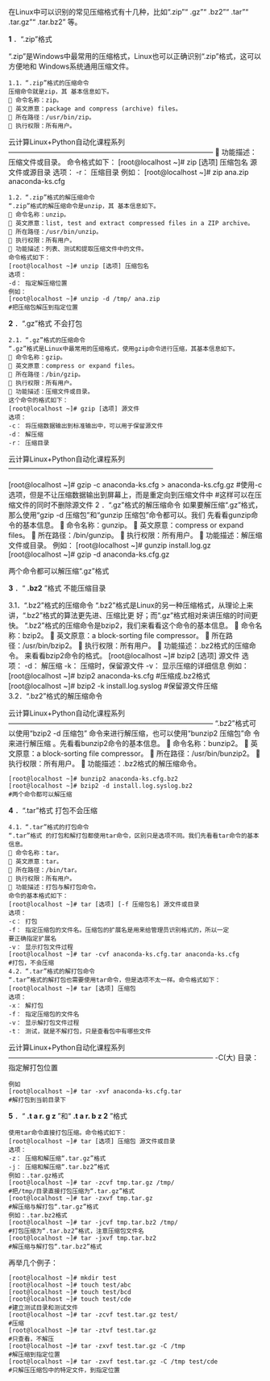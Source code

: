 在Linux中可以识别的常见压缩格式有十几种，比如“.zip”“ .gz”“ .bz2”“ .tar”“ .tar.gz”“ .tar.bz2”
等。

**1** ．“.zip”格式

“.zip”是Windows中最常用的压缩格式，Linux也可以正确识别“.zip”格式，这可以方便地和
Windows系统通用压缩文件。

```
1.1．“.zip”格式的压缩命令
压缩命令就是zip，其 基本信息如下。
 命令名称：zip。
 英文原意：package and compress (archive) files。
 所在路径：/usr/bin/zip。
 执行权限：所有用户。
```

云计算Linux+Python自动化课程系列
—————————————————————————————
 功能描述：压缩文件或目录。
命令格式如下：
[root@localhost ~]# zip [选项] 压缩包名 源文件或源目录
选项：
-r： 压缩目录
例如：
[root@localhost ~]# zip ana.zip anaconda-ks.cfg

```
1.2．“.zip”格式的解压缩命令
“.zip”格式的解压缩命令是unzip，其 基本信息如下。
 命令名称：unzip。
 英文原意：list, test and extract compressed files in a ZIP archive。
 所在路径：/usr/bin/unzip。
 执行权限：所有用户。
 功能描述：列表、测试和提取压缩文件中的文件。
命令格式如下：
[root@localhost ~]# unzip [选项] 压缩包名
选项：
-d： 指定解压缩位置
例如：
[root@localhost ~]# unzip -d /tmp/ ana.zip
#把压缩包解压到指定位置
```

**2** ．“.gz”格式 不会打包

```
2.1．“.gz”格式的压缩命令
“.gz”格式是Linux中最常用的压缩格式，使用gzip命令进行压缩，其基本信息如下。
 命令名称：gzip。
 英文原意：compress or expand files。
 所在路径：/bin/gzip。
 执行权限：所有用户。
 功能描述：压缩文件或目录。
这个命令的格式如下：
[root@localhost ~]# gzip [选项] 源文件
选项：
-c： 将压缩数据输出到标准输出中，可以用于保留源文件
-d： 解压缩
-r： 压缩目录
```

云计算Linux+Python自动化课程系列
—————————————————————————————

[root@localhost ~]# gzip -c anaconda-ks.cfg > anaconda-ks.cfg.gz
\#使用-c选项，但是不让压缩数据输出到屏幕上，而是重定向到压缩文件中
\#这样可以在压缩文件的同时不删除源文件
2 ．“.gz”格式的解压缩命令
如果要解压缩“.gz”格式， 那么使用“gzip -d 压缩包”和“gunzip 压缩包”命令都可以。我们
先看看gunzip命令的基本信息。
 命令名称：gunzip。
 英文原意：compress or expand files。
 所在路径：/bin/gunzip。
 执行权限：所有用户。
 功能描述：解压缩文件或目录。
例如：
[root@localhost ~]# gunzip install.log.gz
[root@localhost ~]# gzip -d anaconda-ks.cfg.gz

两个命令都可以解压缩“.gz”格式

**3** ．“ **.bz2** ”格式 不能压缩目录

3.1．“.bz2”格式的压缩命令
“.bz2”格式是Linux的另一种压缩格式，从理论上来讲，“.bz2”格式的算法更先进、压缩比更
好；而“.gz”格式相对来讲压缩的时间更快。
“.bz2”格式的压缩命令是bzip2，我们来看看这个命令的基本信息。
 命令名称：bzip2。
 英文原意：a block-sorting file compressor。
 所在路径：/usr/bin/bzip2。
 执行权限：所有用户。
 功能描述：.bz2格式的压缩命令。
来看看bzip2命令的格式。
[root@localhost ~]# bzip2 [选项] 源文件
选项：
-d： 解压缩
-k： 压缩时，保留源文件
-v： 显示压缩的详细信息
例如：
[root@localhost ~]# bzip2 anaconda-ks.cfg
\#压缩成.bz2格式
[root@localhost ~]# bzip2 -k install.log.syslog
\#保留源文件压缩
3.2．“.bz2”格式的解压缩命令

云计算Linux+Python自动化课程系列
—————————————————————————————
“.bz2”格式可以使用“bzip2 -d 压缩包” 命令来进行解压缩，也可以使用“bunzip2 压缩包”命
令来进行解压缩 。先看看bunzip2命令的基本信息。
 命令名称：bunzip2。
 英文原意：a block-sorting file compressor。
 所在路径：/usr/bin/bunzip2。
 执行权限：所有用户。
 功能描述：.bz2格式的解压缩命令。

```
[root@localhost ~]# bunzip2 anaconda-ks.cfg.bz2
[root@localhost ~]# bzip2 -d install.log.syslog.bz2
#两个命令都可以解压缩
```

**4** ．“.tar”格式 打包不会压缩

```
4.1．“.tar”格式的打包命令
“.tar”格式 的打包和解打包都使用tar命令，区别只是选项不同。我们先看看tar命令的基本信息。
 命令名称：tar。
 英文原意：tar。
 所在路径：/bin/tar。
 执行权限：所有用户。
 功能描述：打包与解打包命令。
命令的基本格式如下：
[root@localhost ~]# tar [选项] [-f 压缩包名] 源文件或目录
选项：
-c： 打包
-f： 指定压缩包的文件名。压缩包的扩展名是用来给管理员识别格式的，所以一定
要正确指定扩展名
-v： 显示打包文件过程
[root@localhost ~]# tar -cvf anaconda-ks.cfg.tar anaconda-ks.cfg
#打包，不会压缩
4.2．“.tar”格式的解打包命令
“.tar”格式的解打包也需要使用tar命令，但是选项不太一样。命令格式如下：
[root@localhost ~]# tar [选项] 压缩包
选项：
-x： 解打包
-f： 指定压缩包的文件名
-v： 显示解打包文件过程
-t： 测试，就是不解打包，只是查看包中有哪些文件
```

云计算Linux+Python自动化课程系列
—————————————————————————————
-C(大) 目录： 指定解打包位置

```
例如
[root@localhost ~]# tar -xvf anaconda-ks.cfg.tar
#解打包到当前目录下
```

**5** ．“ **.t a r. g z** ”和“ **.t a r. b z 2** ”格式

```
使用tar命令直接打包压缩。命令格式如下：
[root@localhost ~]# tar [选项] 压缩包 源文件或目录
选项：
-z： 压缩和解压缩“.tar.gz”格式
-j： 压缩和解压缩“.tar.bz2”格式
例如：.tar.gz格式
[root@localhost ~]# tar -zcvf tmp.tar.gz /tmp/
#把/tmp/目录直接打包压缩为“.tar.gz”格式
[root@localhost ~]# tar -zxvf tmp.tar.gz
#解压缩与解打包“.tar.gz”格式
例如：.tar.bz2格式
[root@localhost ~]# tar -jcvf tmp.tar.bz2 /tmp/
#打包压缩为“.tar.bz2”格式，注意压缩包文件名
[root@localhost ~]# tar -jxvf tmp.tar.bz2
#解压缩与解打包“.tar.bz2”格式
```

再举几个例子：

```
[root@localhost ~]# mkdir test
[root@localhost ~]# touch test/abc
[root@localhost ~]# touch test/bcd
[root@localhost ~]# touch test/cde
#建立测试目录和测试文件
[root@localhost ~]# tar -zcvf test.tar.gz test/
#压缩
[root@localhost ~]# tar -ztvf test.tar.gz
#只查看，不解压
[root@localhost ~]# tar -zxvf test.tar.gz -C /tmp
#解压缩到指定位置
[root@localhost ~]# tar -zxvf test.tar.gz -C /tmp test/cde
#只解压压缩包中的特定文件，到指定位置
```